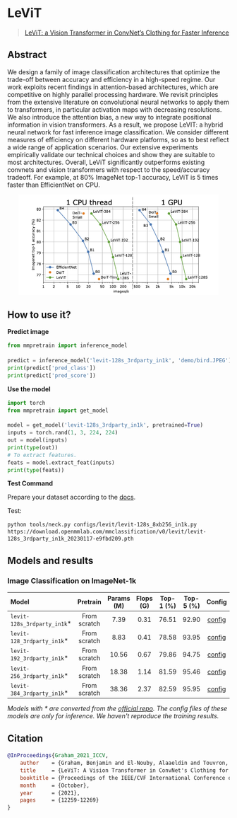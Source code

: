 # LeViT

> [LeViT: a Vision Transformer in ConvNet’s Clothing for Faster Inference](https://arxiv.org/abs/2104.01136)

<!-- [ALGORITHM] -->

## Abstract

We design a family of image classification architectures that optimize the trade-off between accuracy and efficiency in a high-speed regime. Our work exploits recent findings in attention-based architectures, which are competitive on highly parallel processing hardware. We revisit principles from the extensive literature on convolutional neural networks to apply them to transformers, in particular activation maps with decreasing resolutions. We also introduce the attention bias, a new way to integrate positional information in vision transformers. As a result, we propose LeVIT: a hybrid neural network for fast inference image classification. We consider different measures of efficiency on different hardware platforms, so as to best reflect a wide range of application scenarios. Our extensive experiments empirically validate our technical choices and show they are suitable to most architectures. Overall, LeViT significantly outperforms existing convnets and vision transformers with respect to the speed/accuracy tradeoff. For example, at 80% ImageNet top-1 accuracy, LeViT is 5 times faster than EfficientNet on CPU.

<div align=center>
<img src="https://raw.githubusercontent.com/facebookresearch/LeViT/main/.github/levit.png" width="90%"/>
</div>

## How to use it?

<!-- [TABS-BEGIN] -->

**Predict image**

```python
from mmpretrain import inference_model

predict = inference_model('levit-128s_3rdparty_in1k', 'demo/bird.JPEG')
print(predict['pred_class'])
print(predict['pred_score'])
```

**Use the model**

```python
import torch
from mmpretrain import get_model

model = get_model('levit-128s_3rdparty_in1k', pretrained=True)
inputs = torch.rand(1, 3, 224, 224)
out = model(inputs)
print(type(out))
# To extract features.
feats = model.extract_feat(inputs)
print(type(feats))
```

**Test Command**

Prepare your dataset according to the [docs](https://mmpretrain.readthedocs.io/en/latest/user_guides/dataset_prepare.html#prepare-dataset).

Test:

```shell
python tools/neck.py configs/levit/levit-128s_8xb256_in1k.py https://download.openmmlab.com/mmclassification/v0/levit/levit-128s_3rdparty_in1k_20230117-e9fbd209.pth
```

<!-- [TABS-END] -->

## Models and results

### Image Classification on ImageNet-1k

| Model                        |   Pretrain   | Params (M) | Flops (G) | Top-1 (%) | Top-5 (%) |               Config                |                                         Download                                         |
| :--------------------------- | :----------: | :--------: | :-------: | :-------: | :-------: | :---------------------------------: | :--------------------------------------------------------------------------------------: |
| `levit-128s_3rdparty_in1k`\* | From scratch |    7.39    |   0.31    |   76.51   |   92.90   | [config](levit-128s_8xb256_in1k.py) | [model](https://download.openmmlab.com/mmclassification/v0/levit/levit-128s_3rdparty_in1k_20230117-e9fbd209.pth) |
| `levit-128_3rdparty_in1k`\*  | From scratch |    8.83    |   0.41    |   78.58   |   93.95   | [config](levit-128_8xb256_in1k.py)  | [model](https://download.openmmlab.com/mmclassification/v0/levit/levit-128_3rdparty_in1k_20230117-3be02a02.pth) |
| `levit-192_3rdparty_in1k`\*  | From scratch |   10.56    |   0.67    |   79.86   |   94.75   | [config](levit-192_8xb256_in1k.py)  | [model](https://download.openmmlab.com/mmclassification/v0/levit/levit-192_3rdparty_in1k_20230117-8217a0f9.pth) |
| `levit-256_3rdparty_in1k`\*  | From scratch |   18.38    |   1.14    |   81.59   |   95.46   | [config](levit-256_8xb256_in1k.py)  | [model](https://download.openmmlab.com/mmclassification/v0/levit/levit-256_3rdparty_in1k_20230117-5ae2ce7d.pth) |
| `levit-384_3rdparty_in1k`\*  | From scratch |   38.36    |   2.37    |   82.59   |   95.95   | [config](levit-384_8xb256_in1k.py)  | [model](https://download.openmmlab.com/mmclassification/v0/levit/levit-384_3rdparty_in1k_20230117-f3539cce.pth) |

*Models with * are converted from the [official repo](https://github.com/facebookresearch/LeViT). The config files of these models are only for inference. We haven't reproduce the training results.*

## Citation

```bibtex
@InProceedings{Graham_2021_ICCV,
    author    = {Graham, Benjamin and El-Nouby, Alaaeldin and Touvron, Hugo and Stock, Pierre and Joulin, Armand and Jegou, Herve and Douze, Matthijs},
    title     = {LeViT: A Vision Transformer in ConvNet's Clothing for Faster Inference},
    booktitle = {Proceedings of the IEEE/CVF International Conference on Computer Vision (ICCV)},
    month     = {October},
    year      = {2021},
    pages     = {12259-12269}
}
```
